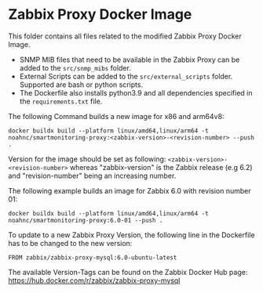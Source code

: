 # Zabbix Proxy Docker Image

This folder contains all files related to the modified Zabbix Proxy Docker Image.

- SNMP MIB files that need to be available in the Zabbix Proxy can be added to the `src/snmp_mibs` folder.
- External Scripts can be added to the `src/external_scripts` folder. Supported are bash or python scripts.
- The Dockerfile also installs python3.9 and all dependencies specified in the `requirements.txt` file.

The following Command builds a new image for x86 and arm64v8:
````
docker buildx build --platform linux/amd64,linux/arm64 -t noahnc/smartmonitoring-proxy:<zabbix-version>-<revision-number> --push .
````
Version for the image should be set as following: `<zabbix-version>-<revision-number>`
whereas "zabbix-version" is the Zabbix release (e.g 6.2) and "revision-number" being an increasing number.

The following example builds an image for Zabbix 6.0 with revision number 01:
````
docker buildx build --platform linux/amd64,linux/arm64 -t noahnc/smartmonitoring-proxy:6.0-01 --push .
````

To update to a new Zabbix Proxy Version, the following line in the Dockerfile has to be changed to the new version:
````
FROM zabbix/zabbix-proxy-mysql:6.0-ubuntu-latest
````
The available Version-Tags can be found on the Zabbix Docker Hub page:
https://hub.docker.com/r/zabbix/zabbix-proxy-mysql